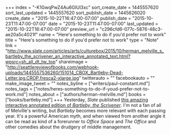 +++
index = "-K1GwqPwZ4Au6GIUl3xc"
sort_create_date = 1445557620
sort_last_updated = 1445557620
sort_publish_date = 1445626020
create_date = "2015-10-22T16:47:00-07:00"
publish_date = "2015-10-23T11:47:00-07:00"
date = "2015-10-23T11:47:00-07:00"
last_updated = "2015-10-22T16:47:00-07:00"
preview_url = "c296cfd6-077c-5876-48c3-ae20a5c4021f"
name = "Here's something to do if you'd prefer not to work"
title = "Here's something to do if you'd prefer not to work"
type = "Note"
link = "http://www.slate.com/articles/arts/culturebox/2015/10/herman_melville_s_bartleby_the_scrivener_an_interactive_annotated_text.html?wpsrc=sh_all_dt_tw_top"
shareimage = "http://seattlereviewofbooks.com/webhook-uploads/1445557536260/151014_CBOX_Bartleby-Dead-Letter.jpg.CROP.fresca2-xlarge.jpg"
twitterauto = ""
facebookauto = ""
make_image_tweet = ""
notes_byline = ["writers/paul-constant.md"]
notes_tags = ["notes/heres-something-to-do-if-youd-prefer-not-to-work.md"]
notes_about = ["authors/herman-melville.md"]
books = ["books/bartleby.md"]
+++
Yesterday, *Slate* published [this amazing interactive annotated edition of *Bartleby, the Scrivener*](http://www.slate.com/articles/arts/culturebox/2015/10/herman_melville_s_bartleby_the_scrivener_an_interactive_annotated_text.html?wpsrc=sh_all_dt_tw_top). I'm not a fan of all of Melville's writing, but *Bartleby* becomes more relevant with each passing year. It's a powerful American myth, and when viewed from another angle it can be read as kind of a forerunner to *Office Space* and *The Office* and other comedies about the drudgery of middle management.